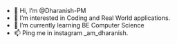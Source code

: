 - 👋 Hi, I’m @Dharanish-PM
- 👀 I’m interested in Coding and Real World applications.
- 🌱 I’m currently learning BE Computer Science
- 📫 Ping me in instagram _am_dharanish.

<!---
Dharanish-PM/Dharanish-PM is a ✨ special ✨ repository because its `README.md` (this file) appears on your GitHub profile.
You can click the Preview link to take a look at your changes.
--->

